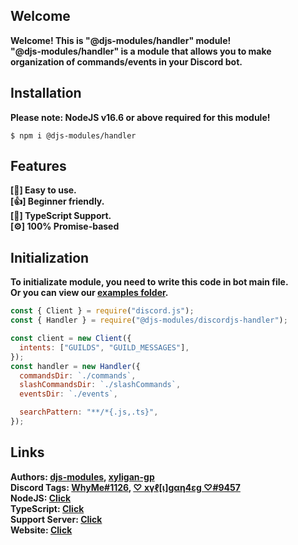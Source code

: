 ## Welcome

<strong>Welcome! This is "@djs-modules/handler" module!</strong> <br>
<strong>"@djs-modules/handler" is a module that allows you to make organization of commands/events in your Discord bot.</strong>

## Installation

<strong>Please note: NodeJS v16.6 or above required for this module!</strong>

<code>$ npm i @djs-modules/handler</code>

## Features

<strong>[🙂] Easy to use.</strong> <br />
<strong>[👍] Beginner friendly.</strong> <br />
<strong>[🔑] TypeScript Support.</strong> <br />
<strong>[⚙️] 100% Promise-based</strong>

## Initialization

<strong>To initializate module, you need to write this code in bot main file.</strong> <br>
<strong>Or you can view our [examples folder](https://github.com/djs-modules/handler/examples).</strong> <br>

```js
const { Client } = require("discord.js");
const { Handler } = require("@djs-modules/discordjs-handler");

const client = new Client({
  intents: ["GUILDS", "GUILD_MESSAGES"],
});
const handler = new Handler({
  commandsDir: `./commands`,
  slashCommandsDir: `./slashCommands`,
  eventsDir: `./events`,

  searchPattern: "**/*{.js,.ts}",
});
```

## Links

<b>Authors: [djs-modules](https://www.npmjs.com/~djs-modules), [xyligan-gp](https://www.npmjs.com/~xyligan-gp)<br>
<b>Discord Tags: [WhyMe#1126](https://discord.com/users/974064528289562644), [♡ xүℓ[ι]gαη4εg ♡#9457](https://discord.com/users/533347075463577640)<br>
<b>NodeJS: [Click](https://www.nodejs.org/)<br>
<b>TypeScript: [Click](https://www.typescriptlang.org)<br>
<b>Support Server: [Click](https://discord.gg/zsTgXs24k2)<br>
<b>Website: [Click](https://djs-modules.js.org/)</b>
